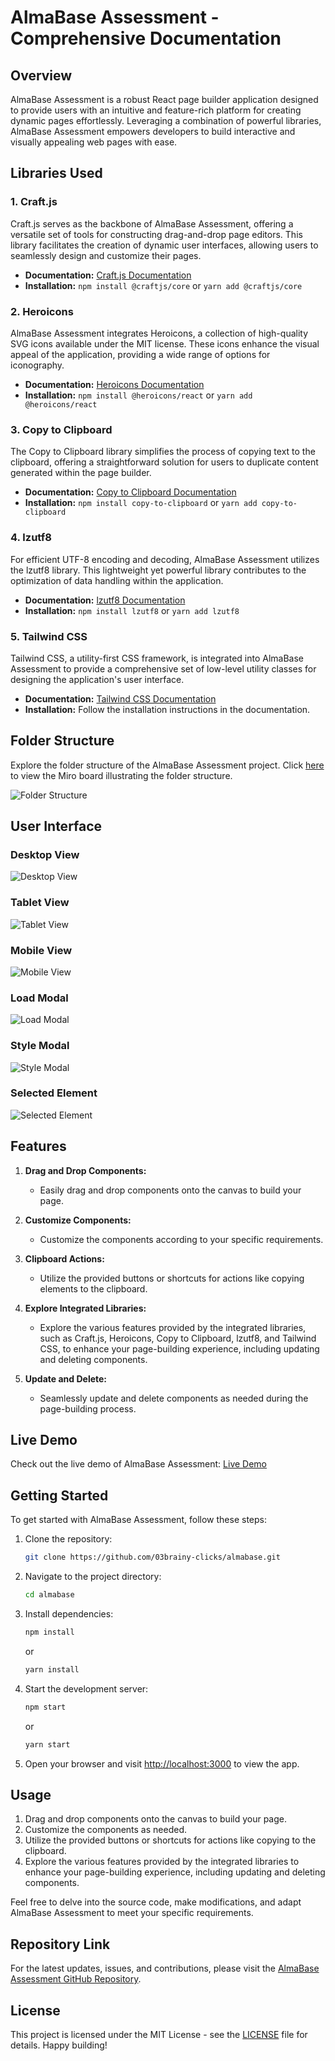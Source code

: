 # AlmaBase Assessment - Comprehensive Documentation

## Overview

AlmaBase Assessment is a robust React page builder application designed to provide users with an intuitive and feature-rich platform for creating dynamic pages effortlessly. Leveraging a combination of powerful libraries, AlmaBase Assessment empowers developers to build interactive and visually appealing web pages with ease.

## Libraries Used

### 1. Craft.js

Craft.js serves as the backbone of AlmaBase Assessment, offering a versatile set of tools for constructing drag-and-drop page editors. This library facilitates the creation of dynamic user interfaces, allowing users to seamlessly design and customize their pages.

- **Documentation:** [Craft.js Documentation](https://craft.js.org/docs/getting-started)
- **Installation:** `npm install @craftjs/core` or `yarn add @craftjs/core`

### 2. Heroicons

AlmaBase Assessment integrates Heroicons, a collection of high-quality SVG icons available under the MIT license. These icons enhance the visual appeal of the application, providing a wide range of options for iconography.

- **Documentation:** [Heroicons Documentation](https://heroicons.com/)
- **Installation:** `npm install @heroicons/react` or `yarn add @heroicons/react`

### 3. Copy to Clipboard

The Copy to Clipboard library simplifies the process of copying text to the clipboard, offering a straightforward solution for users to duplicate content generated within the page builder.

- **Documentation:** [Copy to Clipboard Documentation](https://www.npmjs.com/package/copy-to-clipboard)
- **Installation:** `npm install copy-to-clipboard` or `yarn add copy-to-clipboard`

### 4. lzutf8

For efficient UTF-8 encoding and decoding, AlmaBase Assessment utilizes the lzutf8 library. This lightweight yet powerful library contributes to the optimization of data handling within the application.

- **Documentation:** [lzutf8 Documentation](https://www.npmjs.com/package/lzutf8)
- **Installation:** `npm install lzutf8` or `yarn add lzutf8`

### 5. Tailwind CSS

Tailwind CSS, a utility-first CSS framework, is integrated into AlmaBase Assessment to provide a comprehensive set of low-level utility classes for designing the application's user interface.

- **Documentation:** [Tailwind CSS Documentation](https://tailwindcss.com/docs)
- **Installation:** Follow the installation instructions in the documentation.

## Folder Structure

Explore the folder structure of the AlmaBase Assessment project. Click [here](https://miro.com/app/board/uXjVNKCD5Vw=/?share_link_id=591247335777) to view the Miro board illustrating the folder structure.

![Folder Structure](./src/assets/images/folder-structure.png)

## User Interface

### Desktop View
![Desktop View](./src/assets/images/ui/desktop.png)

### Tablet View
![Tablet View](./src/assets/images/ui/tablet.png)

### Mobile View
![Mobile View](./src/assets/images/ui/mobile.png)

### Load Modal
![Load Modal](./src/assets/images/ui/load-modal.png)

### Style Modal
![Style Modal](./src/assets/images/ui/style-modal.png)

### Selected Element
![Selected Element](./src/assets/images/ui/selected-element.png)

## Features

1. **Drag and Drop Components:**
   - Easily drag and drop components onto the canvas to build your page.

2. **Customize Components:**
   - Customize the components according to your specific requirements.

3. **Clipboard Actions:**
   - Utilize the provided buttons or shortcuts for actions like copying elements to the clipboard.

4. **Explore Integrated Libraries:**
   - Explore the various features provided by the integrated libraries, such as Craft.js, Heroicons, Copy to Clipboard, lzutf8, and Tailwind CSS, to enhance your page-building experience, including updating and deleting components.

5. **Update and Delete:**
   - Seamlessly update and delete components as needed during the page-building process.

## Live Demo

Check out the live demo of AlmaBase Assessment: [Live Demo](https://almabase-csk.netlify.app/)

## Getting Started

To get started with AlmaBase Assessment, follow these steps:

1. Clone the repository:
   ```bash
   git clone https://github.com/03brainy-clicks/almabase.git
   ```

2. Navigate to the project directory:
   ```bash
   cd almabase
   ```

3. Install dependencies:
   ```bash
   npm install
   ```
   or
   ```bash
   yarn install
   ```

4. Start the development server:
   ```bash
   npm start
   ```
   or
   ```bash
   yarn start
   ```

5. Open your browser and visit [http://localhost:3000](http://localhost:3000) to view the app.

## Usage

1. Drag and drop components onto the canvas to build your page.
2. Customize the components as needed.
3. Utilize the provided buttons or shortcuts for actions like copying to the clipboard.
4. Explore the various features provided by the integrated libraries to enhance your page-building experience, including updating and deleting components.

Feel free to delve into the source code, make modifications, and adapt AlmaBase Assessment to meet your specific requirements.

## Repository Link

For the latest updates, issues, and contributions, please visit the [AlmaBase Assessment GitHub Repository](https://github.com/03brainy-clicks/almabase).

## License

This project is licensed under the MIT License - see the [LICENSE](LICENSE) file for details. Happy building!